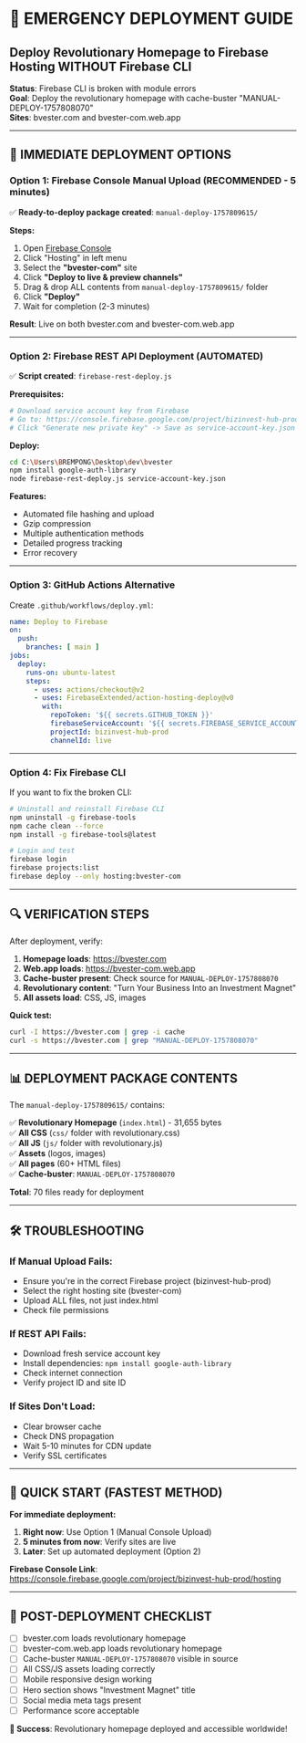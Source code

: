 # 🚨 EMERGENCY DEPLOYMENT GUIDE 
## Deploy Revolutionary Homepage to Firebase Hosting WITHOUT Firebase CLI

**Status**: Firebase CLI is broken with module errors  
**Goal**: Deploy the revolutionary homepage with cache-buster "MANUAL-DEPLOY-1757808070"  
**Sites**: bvester.com and bvester-com.web.app  

---

## 🎯 IMMEDIATE DEPLOYMENT OPTIONS

### **Option 1: Firebase Console Manual Upload (RECOMMENDED - 5 minutes)**

✅ **Ready-to-deploy package created**: `manual-deploy-1757809615/`

**Steps:**
1. Open [Firebase Console](https://console.firebase.google.com/project/bizinvest-hub-prod/hosting)
2. Click "Hosting" in left menu
3. Select the **"bvester-com"** site 
4. Click **"Deploy to live & preview channels"**
5. Drag & drop ALL contents from `manual-deploy-1757809615/` folder
6. Click **"Deploy"**
7. Wait for completion (2-3 minutes)

**Result**: Live on both bvester.com and bvester-com.web.app

---

### **Option 2: Firebase REST API Deployment (AUTOMATED)**

✅ **Script created**: `firebase-rest-deploy.js`

**Prerequisites:**
```bash
# Download service account key from Firebase
# Go to: https://console.firebase.google.com/project/bizinvest-hub-prod/settings/serviceaccounts/adminsdk
# Click "Generate new private key" -> Save as service-account-key.json
```

**Deploy:**
```bash
cd C:\Users\BREMPONG\Desktop\dev\bvester
npm install google-auth-library
node firebase-rest-deploy.js service-account-key.json
```

**Features:**
- Automated file hashing and upload
- Gzip compression 
- Multiple authentication methods
- Detailed progress tracking
- Error recovery

---

### **Option 3: GitHub Actions Alternative**

Create `.github/workflows/deploy.yml`:
```yaml
name: Deploy to Firebase
on:
  push:
    branches: [ main ]
jobs:
  deploy:
    runs-on: ubuntu-latest
    steps:
      - uses: actions/checkout@v2
      - uses: FirebaseExtended/action-hosting-deploy@v0
        with:
          repoToken: '${{ secrets.GITHUB_TOKEN }}'
          firebaseServiceAccount: '${{ secrets.FIREBASE_SERVICE_ACCOUNT }}'
          projectId: bizinvest-hub-prod
          channelId: live
```

---

### **Option 4: Fix Firebase CLI**

If you want to fix the broken CLI:
```bash
# Uninstall and reinstall Firebase CLI
npm uninstall -g firebase-tools
npm cache clean --force
npm install -g firebase-tools@latest

# Login and test
firebase login
firebase projects:list
firebase deploy --only hosting:bvester-com
```

---

## 🔍 VERIFICATION STEPS

After deployment, verify:

1. **Homepage loads**: https://bvester.com
2. **Web.app loads**: https://bvester-com.web.app  
3. **Cache-buster present**: Check source for `MANUAL-DEPLOY-1757808070`
4. **Revolutionary content**: "Turn Your Business Into an Investment Magnet"
5. **All assets load**: CSS, JS, images

**Quick test:**
```bash
curl -I https://bvester.com | grep -i cache
curl -s https://bvester.com | grep "MANUAL-DEPLOY-1757808070"
```

---

## 📊 DEPLOYMENT PACKAGE CONTENTS

The `manual-deploy-1757809615/` contains:

✅ **Revolutionary Homepage** (`index.html`) - 31,655 bytes  
✅ **All CSS** (`css/` folder with revolutionary.css)  
✅ **All JS** (`js/` folder with revolutionary.js)  
✅ **Assets** (logos, images)  
✅ **All pages** (60+ HTML files)  
✅ **Cache-buster**: `MANUAL-DEPLOY-1757808070`  

**Total**: 70 files ready for deployment

---

## 🛠️ TROUBLESHOOTING

### If Manual Upload Fails:
- Ensure you're in the correct Firebase project (bizinvest-hub-prod)
- Select the right hosting site (bvester-com)
- Upload ALL files, not just index.html
- Check file permissions

### If REST API Fails:
- Download fresh service account key
- Install dependencies: `npm install google-auth-library`
- Check internet connection
- Verify project ID and site ID

### If Sites Don't Load:
- Clear browser cache
- Check DNS propagation
- Wait 5-10 minutes for CDN update
- Verify SSL certificates

---

## 🎯 QUICK START (FASTEST METHOD)

**For immediate deployment:**

1. **Right now**: Use Option 1 (Manual Console Upload)
2. **5 minutes from now**: Verify sites are live
3. **Later**: Set up automated deployment (Option 2)

**Firebase Console Link**: https://console.firebase.google.com/project/bizinvest-hub-prod/hosting

---

## 📝 POST-DEPLOYMENT CHECKLIST

- [ ] bvester.com loads revolutionary homepage
- [ ] bvester-com.web.app loads revolutionary homepage  
- [ ] Cache-buster `MANUAL-DEPLOY-1757808070` visible in source
- [ ] All CSS/JS assets loading correctly
- [ ] Mobile responsive design working
- [ ] Hero section shows "Investment Magnet" title
- [ ] Social media meta tags present
- [ ] Performance score acceptable

**🎉 Success**: Revolutionary homepage deployed and accessible worldwide!